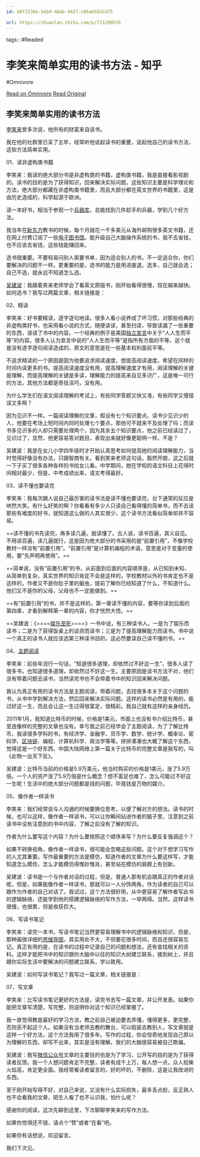 ```yaml
---
id: b0f2336b-5eb9-48ab-9427-c06a6581b375

url: https://zhuanlan.zhihu.com/p/721290576
---
```



tags::  #Readed 

# 李笑来简单实用的读书方法 - 知乎
#Omnivore

[Read on Omnivore](https://omnivore.app/me/-19362d89cba)
[Read Original](https://zhuanlan.zhihu.com/p/721290576)

## 李笑来简单实用的读书方法

[李笑来](https://zhida.zhihu.com/search?content%5Fid=248417306&content%5Ftype=Article&match%5Forder=1&q=%E6%9D%8E%E7%AC%91%E6%9D%A5&zhida%5Fsource=entity)曾多次说，他所有的财富来自读书。

我在他的社群里已呆了五年，经常听他说起读书的重要，说起他自己的读书方法，这些方法简单实用。

01、读非虚构类书籍

李笑来：我读的绝大部分书是非虚构类的书籍，虚构类书籍，我是直接看影视剧的。读书的目的是为了获得知识，回来解决实际问题。这些知识主要是科学理论和方法，绝大部分都藏在非虚构类书籍里，而且大部分都在英文世界的书籍里，这是由历史造成的，科学起源于欧洲。

读一本好书，相当于参观一个[兵器库](https://zhida.zhihu.com/search?content%5Fid=248417306&content%5Ftype=Article&match%5Forder=1&q=%E5%85%B5%E5%99%A8%E5%BA%93&zhida%5Fsource=entity)，总能找到几件趁手的兵器，学到几个好方法。

我当年在[新东方](https://zhida.zhihu.com/search?content%5Fid=248417306&content%5Ftype=Article&match%5Forder=1&q=%E6%96%B0%E4%B8%9C%E6%96%B9&zhida%5Fsource=entity)教书的时候，每个月就花一千多美元从海外邮购很多英文书籍，还在网上付费订阅了一些[电子图书馆](https://zhida.zhihu.com/search?content%5Fid=248417306&content%5Ftype=Article&match%5Forder=1&q=%E7%94%B5%E5%AD%90%E5%9B%BE%E4%B9%A6%E9%A6%86&zhida%5Fsource=entity)。能升级自己大脑操作系统的书，我不去省钱，也不应该去省钱，这些钱能赚回来。

选书很重要。不要轻易问别人索要书单，因为适合别人的书，不一定适合你，你们要解决的问题不一样。更重要的是，选书的能力是用进废退，选多，自己就会选；自己不选，就永远不知道怎么选。

[吴建波](https://zhida.zhihu.com/search?content%5Fid=248417306&content%5Ftype=Article&match%5Forder=1&q=%E5%90%B4%E5%BB%BA%E6%B3%A2&zhida%5Fsource=entity)：我跟着笑来老师学会了看英文原版书，刚开始看得很慢，现在越来越快。如何选书？我写过两篇文章，相关链接是：

02、精读

李笑来：好书要精读，逐字逐句地读。很多人看小说养成了坏习惯，对那些经典的非虚构类好书，也采用看小说的方式，随便读读，甚至扫读，导致读漏了一些重要的东西，误读了书中的内容。一个经典的例子是美国[独立宣言](https://zhida.zhihu.com/search?content%5Fid=248417306&content%5Ftype=Article&match%5Forder=1&q=%E7%8B%AC%E7%AB%8B%E5%AE%A3%E8%A8%80&zhida%5Fsource=entity)中关于“人人生而平等”的内容。很多人认为宣言中说的“人人生而平等”是指所有方面的平等，这个就是没有逐字逐句阅读造成的，原文的意思是在一些基本权利面前平等。

不追求精读的一个原因是因为他要追求阅读速度，想提高阅读速度，希望在同样的时间内读更多的书。提高阅读速度没有用，提高理解速度才有用，阅读理解的关键是理解，而提高理解的关键是多读，理解能力的提高来自见多识广，这是唯一可行的方法，其他方法都是奇技淫巧，没有用。

为什么学生们在语文阅读理解的考试上，有些同学答题又快又准，有些同学又慢错误又多啊？

因为见识不一样。一篇阅读理解的文章，假设有七个知识要点。读书少见识少的人，他要在考场上短时间内同时处理七个要点，那他可不就来不及处理了吗；而读书多见识多的人却只需要处理两个，因为其余五个知识要点，他之前已经读过了，见识过了，显然，他更容易答对题目，表现出来就好像更聪明一样。不是？

吴建波：我是在女儿小学四年级时才开始认真思考如何提高她的阅读理解能力，当时觉得好像没有办法，只跟智商有关。看到笑来老师这句话，豁然开朗，这之后就一下子买了很多各种各样的书给女儿看。中学期间，她在学校的语文科目上花得时间相对最少，但是，中考成绩出来，语文考得最好。

03、读不懂也要读完

李笑来：我每次跟人说自己最厉害的读书法是读不懂也要读完，台下通常的反应是哄然大笑。有什么好笑的啊？你看看有多少人只读自己看得懂的简单书，而不去读那些有难度的好书，就知道这么做的人其实很少，这个读书方法看似简单却并不容易。

==读不懂的书先读完，再多读几遍，就读懂了。古人说，读书百遍，其义自见。不用读百遍，读几遍就行，这是因为绝大部分的书采用的是“前置引用”，不像学校教材一样没有“前置引用”。“前置引用”是计算机编程的术语，意思是对于变量的使用，要“先声明再使用”。==

==简单说，没有“前置引用”的书，从前面到后面的内容顺序是，从已知到未知，从简单到复杂，真实世界的知识肯定不会是这样的，学校教材以外的书肯定也不是这样的，作者又不是你肚子里的蛔虫，提前了解你已经知道了什么，不知道什么。他们又不是你的父母，父母也不一定能做到。==

==有“前置引用”的书，并不是这样的，第一章读不懂的内容，要等你读到后面的第四章，才看到解释第一章的内容，你才恍然大悟。==

==吴建波：《====[娱乐至死](https://zhida.zhihu.com/search?content%5Fid=248417306&content%5Ftype=Article&match%5Forder=1&q=%E5%A8%B1%E4%B9%90%E8%87%B3%E6%AD%BB&zhida%5Fsource=entity)====》一书中说，有三种读书人。一是为了娱乐而读书；二是为了获得饭桌上的谈资而读书；三是为了提高理解能力而读书。书中说一个真正的读书人就应该选第三种读书目的，这必然要读自己读不懂的书。==

04、[主题阅读](https://zhida.zhihu.com/search?content%5Fid=248417306&content%5Ftype=Article&match%5Forder=1&q=%E4%B8%BB%E9%A2%98%E9%98%85%E8%AF%BB&zhida%5Fsource=entity)

李笑来：前些年流行一句话，“知道很多道理，却依然过不好这一生”，很多人读了很多书，也知道很多道理，却依然过不好这一生。主要原因是读书方法不对，他们没有带着问题去读书，当然读完书也不会带着书中的知识回来解决问题。

我认为真正有用的读书方法是主题阅读，带着问题，去找很多本关于这个问题的书，从书中学到解决方法，然后回来解决实际问题。这样的读书必然是有用的，能过好这一生，而且会让这一生过得很富足，很精彩。我自己就有这样的亲身经历。

2011年1月，我知道比特币的时候，价格是1美元，市面上也没有书介绍比特币，甚至连像样的完整的文章也没有。幸亏我之前已经学会了主题阅读，为了了解比特币，我读很多学科的书，有经济学、金融学、货币学、数学、统计学、概率论、密码学、[区块链](https://zhida.zhihu.com/search?content%5Fid=248417306&content%5Ftype=Article&match%5Forder=1&q=%E5%8C%BA%E5%9D%97%E9%93%BE&zhida%5Fsource=entity)、编程、计算机科学、政治学等等。拼拼凑凑也大概了解这个东西，觉得这是一个好东西，中国大陆网络上第一篇关于比特币的完整文章是我写的，叫《此物一出天下反》。

吴建波：比特币当前的价格是5.9万美元，他当时购买的价格是1美元，涨了5.9万倍。一个人的资产涨了5.9万倍是什么概念？想不富足也难了，怎么可能过不好这一生呢！生活中的绝大部分问题都是钱的问题，毕竟钱是万物的媒介。

05、像作者一样读书

李笑来：我们经常说与人沟通的时候要换位思考，以便了解对方的想法。读书的时候，也可以这样，像作者一样读书，可以让你瞬间钻进作者的脑子里，注意到之前读书中没有注意到的书中内容，了解之前没有了解的知识。

作者为什么要写这个内容？为什么要按照这个顺序来写？为什么要反复强调这个？

如果不转换视角，像作者一样读书，很可能会忽略这些问题。这个对于想学习写作的人尤其重要。写作最重要的方法是模仿，知道作者的文章为什么要这样写，才能知道怎么模仿，怎么才能模仿得惟妙惟肖，甚至站在模仿的肩膀上有创新。

吴建波：读书是一个与作者对话的过程，但是，普通人那有机会跟真正的作者对话呢，但是，如果能像作者一样读书，那就可以一人分饰两角，作为读者的自己可以跟作为作者的自己对话了。我试过，这个方法很好用，从中更容易了解作者写此书的逻辑脉络，还能学到他的搭建逻辑脉络的写作方法，一举两得。当然，这样读书很慢，也很累，但是收获巨大。

06、写读书笔记

李笑来：读完一本书，写读书笔记当然更容易理解书中的逻辑脉络和知识，但是，那种画很详细的[思维导图](https://zhida.zhihu.com/search?content%5Fid=248417306&content%5Ftype=Article&match%5Forder=1&q=%E6%80%9D%E7%BB%B4%E5%AF%BC%E5%9B%BE&zhida%5Fsource=entity)，其实用处不大，不但要花很多时间，而且还很容易忘记。真正有用的是，在读书的过程中记录自己的问题和想法，还有查找相关的资料。这样才能把书中的知识跟你大脑中以往的知识大树建立联系，接到树上，并且跟你实际生活中要解决的问题建立联系，学以致用。

吴建波：如何写读书笔记？我写过一篇文章，相关链接是：

07、写文章

李笑来：比写读书笔记更好的方法是，读完书去写一篇文章，并公开发表。如果你能把文章写清楚，写完整，则说明你对这个知识已经掌握了。

我一直觉得教是最好的学习方法，教之前自己被迫要去弄懂，懂得更多，更完整，否则丢不起这个人。如果没有当老师去教的舞台，可以假装去教别人，写文章就是这样一个好方法，这个方法我用了很多年。写作的过程，你会惊奇地发现自己原以为理解的东西，却写不出来，其实是没有理解。我们的大脑很容易被自己欺骗。

吴建波：我写[微信公众号](https://zhida.zhihu.com/search?content%5Fid=248417306&content%5Ftype=Article&match%5Forder=1&q=%E5%BE%AE%E4%BF%A1%E5%85%AC%E4%BC%97%E5%8F%B7&zhida%5Fsource=entity)文章的主要目的也是为了学习，公开写的目的是为了获得读者反馈。我一个人想问题肯定不完整，读者有成千上万，每人想一点，众人拾柴火焰高，肯定更全面。我经常看读者留言的，好的坏的，不删除，这是让我改进的东西。

至于刚开始写得不好，对自己来说，又没有什么实际损失，最多丢点脸，反正熟人也不会看我的文章，陌生人看了也不认识我，怕什么呢？

感谢你的阅读，这次先聊到这里，下次聊聊李笑来的写作方法。

如果你觉得还不错，请点个“赞”或者“在看”吧。

 如果你有话想说，欢迎留言。

  
我们下次见。

